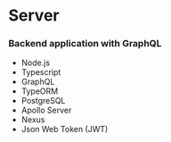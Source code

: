 # Server

### Backend application with GraphQL
- Node.js
- Typescript
- GraphQL
- TypeORM
- PostgreSQL
- Apollo Server 
- Nexus
- Json Web Token (JWT)
